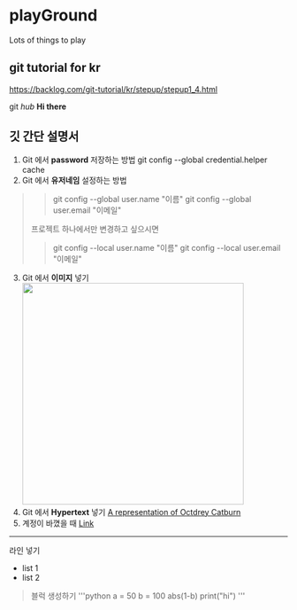 # playGround
Lots of things to play

## git tutorial for kr
https://backlog.com/git-tutorial/kr/stepup/stepup1_4.html

git _hub_ **Hi there**

## 깃 간단 설명서
1. Git 에서 **password** 저장하는 방법
git config --global credential.helper cache 
2. Git 에서 **유저네임** 설정하는 방법
>>git config --global user.name "이름"
>>git config --global user.email "이메일"
>
>프로젝트 하나에서만 변경하고 싶으시면
>
>>git config --local user.name "이름"
>>git config --local user.email "이메일"
3. Git 에서 **이미지** 넣기
    <img src="http://octodex.github.com/images/octdrey-catburn.jpg" width="400">
4. Git 에서 **Hypertext** 넣기
    [A representation of Octdrey Catburn](http://octodex.github.com/)
5. 계정이 바꼈을 때
[Link](http://recoveryman.tistory.com/392)
***
라인 넣기

* list 1
* list 2
> 블럭 생성하기
'''python
    a = 50
    b = 100
    abs(1-b)
    print("hi")
'''
